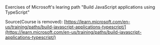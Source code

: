 Exercises of Microsoft's learing path "Build JavaScript applications using TypeScript"

Source(Course is removed): [https://learn.microsoft.com/en-us/training/paths/build-javascript-applications-typescript/](https://learn.microsoft.com/en-us/training/paths/build-javascript-applications-typescript/)
